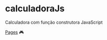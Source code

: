 # calculadoraJs
Calculadora com função construtora JavaScript

[Pages](https://josecmessias.github.io/calculadoraJs/) 🎮
